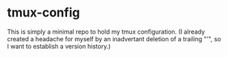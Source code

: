 # tmux-config
This is simply a minimal repo to hold my tmux configuration. (I already created a
headache for myself by an inadvertant deletion of a trailing "'", so I want
to establish a version history.)
